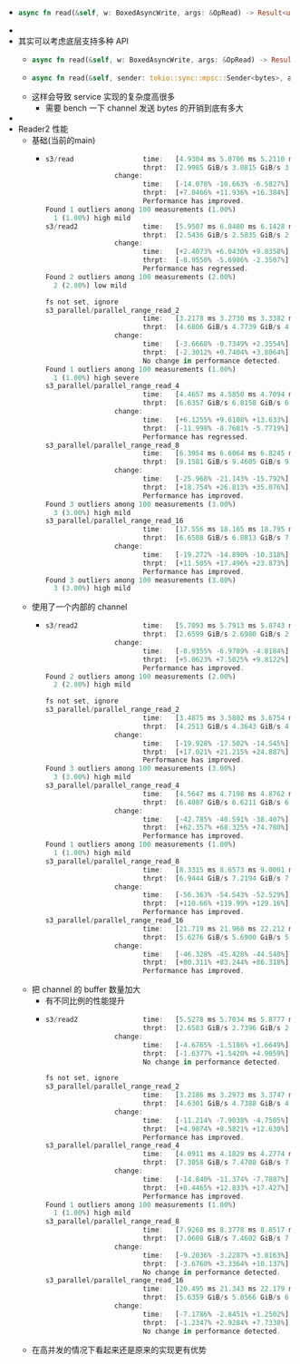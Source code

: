 - ```rust
  async fn read(&self, w: BoxedAsyncWrite, args: &OpRead) -> Result<usize>
  ```
-
- 其实可以考虑底层支持多种 API
	- ```rust
	  async fn read(&self, w: BoxedAsyncWrite, args: &OpRead) -> Result<usize>
	  ```
	- ```rust
	  async fn read(&self, sender: tokio::sync::mpsc::Sender<bytes>, args: &OpRead) -> Result<usize>
	  ```
	- 这样会导致 service 实现的复杂度高很多
		- 需要 bench 一下 channel 发送 bytes 的开销到底有多大
-
- Reader2 性能
	- 基础(当前的main)
		- ```rust
		  s3/read                 time:   [4.9304 ms 5.0706 ms 5.2110 ms]
		                          thrpt:  [2.9985 GiB/s 3.0815 GiB/s 3.1691 GiB/s]
		                   change:
		                          time:   [-14.078% -10.663% -6.5827%] (p = 0.00 < 0.05)
		                          thrpt:  [+7.0466% +11.936% +16.384%]
		                          Performance has improved.
		  Found 1 outliers among 100 measurements (1.00%)
		    1 (1.00%) high mild
		  s3/read2                time:   [5.9507 ms 6.0480 ms 6.1428 ms]
		                          thrpt:  [2.5436 GiB/s 2.5835 GiB/s 2.6257 GiB/s]
		                   change:
		                          time:   [+2.4073% +6.0430% +9.8358%] (p = 0.00 < 0.05)
		                          thrpt:  [-8.9550% -5.6986% -2.3507%]
		                          Performance has regressed.
		  Found 2 outliers among 100 measurements (2.00%)
		    2 (2.00%) low mild
		  
		  fs not set, ignore
		  s3_parallel/parallel_range_read_2
		                          time:   [3.2178 ms 3.2730 ms 3.3382 ms]
		                          thrpt:  [4.6806 GiB/s 4.7739 GiB/s 4.8557 GiB/s]
		                   change:
		                          time:   [-3.6668% -0.7349% +2.3554%] (p = 0.64 > 0.05)
		                          thrpt:  [-2.3012% +0.7404% +3.8064%]
		                          No change in performance detected.
		  Found 1 outliers among 100 measurements (1.00%)
		    1 (1.00%) high severe
		  s3_parallel/parallel_range_read_4
		                          time:   [4.4657 ms 4.5850 ms 4.7094 ms]
		                          thrpt:  [6.6357 GiB/s 6.8158 GiB/s 6.9978 GiB/s]
		                   change:
		                          time:   [+6.1255% +9.6108% +13.633%] (p = 0.00 < 0.05)
		                          thrpt:  [-11.998% -8.7681% -5.7719%]
		                          Performance has regressed.
		  s3_parallel/parallel_range_read_8
		                          time:   [6.3954 ms 6.6064 ms 6.8245 ms]
		                          thrpt:  [9.1581 GiB/s 9.4605 GiB/s 9.7726 GiB/s]
		                   change:
		                          time:   [-25.968% -21.143% -15.792%] (p = 0.00 < 0.05)
		                          thrpt:  [+18.754% +26.813% +35.076%]
		                          Performance has improved.
		  Found 3 outliers among 100 measurements (3.00%)
		    3 (3.00%) high mild
		  s3_parallel/parallel_range_read_16
		                          time:   [17.556 ms 18.165 ms 18.795 ms]
		                          thrpt:  [6.6508 GiB/s 6.8813 GiB/s 7.1200 GiB/s]
		                   change:
		                          time:   [-19.272% -14.890% -10.318%] (p = 0.00 < 0.05)
		                          thrpt:  [+11.505% +17.496% +23.873%]
		                          Performance has improved.
		  Found 3 outliers among 100 measurements (3.00%)
		    3 (3.00%) high mild
		  
		  ```
	- 使用了一个内部的 channel
		- ```rust
		  s3/read2                time:   [5.7093 ms 5.7913 ms 5.8743 ms]
		                          thrpt:  [2.6599 GiB/s 2.6980 GiB/s 2.7368 GiB/s]
		                   change:
		                          time:   [-8.9355% -6.9789% -4.8184%] (p = 0.00 < 0.05)
		                          thrpt:  [+5.0623% +7.5025% +9.8122%]
		                          Performance has improved.
		  Found 2 outliers among 100 measurements (2.00%)
		    2 (2.00%) high mild
		  
		  fs not set, ignore
		  s3_parallel/parallel_range_read_2
		                          time:   [3.4875 ms 3.5802 ms 3.6754 ms]
		                          thrpt:  [4.2513 GiB/s 4.3643 GiB/s 4.4802 GiB/s]
		                   change:
		                          time:   [-19.928% -17.502% -14.545%] (p = 0.00 < 0.05)
		                          thrpt:  [+17.021% +21.215% +24.887%]
		                          Performance has improved.
		  Found 3 outliers among 100 measurements (3.00%)
		    3 (3.00%) high mild
		  s3_parallel/parallel_range_read_4
		                          time:   [4.5647 ms 4.7198 ms 4.8762 ms]
		                          thrpt:  [6.4087 GiB/s 6.6211 GiB/s 6.8460 GiB/s]
		                   change:
		                          time:   [-42.785% -40.591% -38.407%] (p = 0.00 < 0.05)
		                          thrpt:  [+62.357% +68.325% +74.780%]
		                          Performance has improved.
		  Found 1 outliers among 100 measurements (1.00%)
		    1 (1.00%) high mild
		  s3_parallel/parallel_range_read_8
		                          time:   [8.3315 ms 8.6573 ms 9.0001 ms]
		                          thrpt:  [6.9444 GiB/s 7.2194 GiB/s 7.5016 GiB/s]
		                   change:
		                          time:   [-56.363% -54.543% -52.529%] (p = 0.00 < 0.05)
		                          thrpt:  [+110.66% +119.99% +129.16%]
		                          Performance has improved.
		  s3_parallel/parallel_range_read_16
		                          time:   [21.719 ms 21.968 ms 22.212 ms]
		                          thrpt:  [5.6276 GiB/s 5.6900 GiB/s 5.7553 GiB/s]
		                   change:
		                          time:   [-46.328% -45.428% -44.540%] (p = 0.00 < 0.05)
		                          thrpt:  [+80.311% +83.244% +86.318%]
		                          Performance has improved.
		  
		  ```
	- 把 channel 的 buffer 数量加大
		- 有不同比例的性能提升
		- ```rust
		  s3/read2                time:   [5.5278 ms 5.7034 ms 5.8777 ms]
		                          thrpt:  [2.6583 GiB/s 2.7396 GiB/s 2.8266 GiB/s]
		                   change:
		                          time:   [-4.6765% -1.5186% +1.6649%] (p = 0.38 > 0.05)
		                          thrpt:  [-1.6377% +1.5420% +4.9059%]
		                          No change in performance detected.
		  
		  fs not set, ignore
		  s3_parallel/parallel_range_read_2
		                          time:   [3.2186 ms 3.2973 ms 3.3747 ms]
		                          thrpt:  [4.6301 GiB/s 4.7388 GiB/s 4.8546 GiB/s]
		                   change:
		                          time:   [-11.214% -7.9038% -4.7505%] (p = 0.00 < 0.05)
		                          thrpt:  [+4.9874% +8.5821% +12.630%]
		                          Performance has improved.
		  s3_parallel/parallel_range_read_4
		                          time:   [4.0911 ms 4.1829 ms 4.2774 ms]
		                          thrpt:  [7.3058 GiB/s 7.4708 GiB/s 7.6385 GiB/s]
		                   change:
		                          time:   [-14.840% -11.374% -7.7887%] (p = 0.00 < 0.05)
		                          thrpt:  [+8.4465% +12.833% +17.427%]
		                          Performance has improved.
		  Found 1 outliers among 100 measurements (1.00%)
		    1 (1.00%) high mild
		  s3_parallel/parallel_range_read_8
		                          time:   [7.9268 ms 8.3778 ms 8.8517 ms]
		                          thrpt:  [7.0608 GiB/s 7.4602 GiB/s 7.8847 GiB/s]
		                   change:
		                          time:   [-9.2036% -3.2287% +3.8163%] (p = 0.34 > 0.05)
		                          thrpt:  [-3.6760% +3.3364% +10.137%]
		                          No change in performance detected.
		  s3_parallel/parallel_range_read_16
		                          time:   [20.495 ms 21.343 ms 22.179 ms]
		                          thrpt:  [5.6359 GiB/s 5.8566 GiB/s 6.0990 GiB/s]
		                   change:
		                          time:   [-7.1786% -2.8451% +1.2502%] (p = 0.17 > 0.05)
		                          thrpt:  [-1.2347% +2.9284% +7.7338%]
		                          No change in performance detected.
		  
		  
		  ```
	- 在高并发的情况下看起来还是原来的实现更有优势